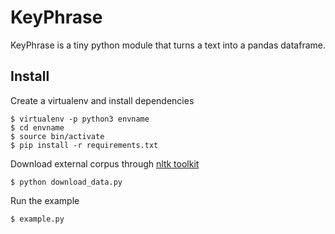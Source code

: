 # KeyPhrase

KeyPhrase is a tiny python module that turns a text into a pandas dataframe.

## Install

Create a virtualenv and install dependencies
```shell
$ virtualenv -p python3 envname
$ cd envname
$ source bin/activate
$ pip install -r requirements.txt
```

Download external corpus through [nltk toolkit](http://www.nltk.org/)
```shell
$ python download_data.py
```

Run the example
```shell
$ example.py
```